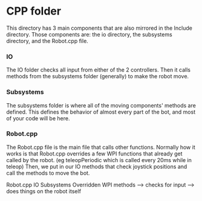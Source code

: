 # CPP folder 

This directory has 3 main components that are also mirrored in the Include directory. Those components are: the io directory, the subsystems directory, and the Robot.cpp file.

### IO

The IO folder checks all input from either of the 2 controllers. Then it calls methods from the subsystems folder (generally) to make the robot move.

### Subsystems

The subsystems folder is where all of the moving components' methods are defined. This defines the behavior of almost every part of the bot, and most of your code will be here.

### Robot.cpp

The Robot.cpp file is the main file that calls other functions. Normally how it works is that Robot.cpp overrides a few WPI functions that already get called by the robot. (eg teleopPeriodic which is called every 20ms while in teleop) Then, we put in our IO methods that check joystick positions and call the methods to move the bot.

Robot.cpp                  IO                    Subsystems
Overridden WPI methods --> checks for input -->  does things on the robot itself
